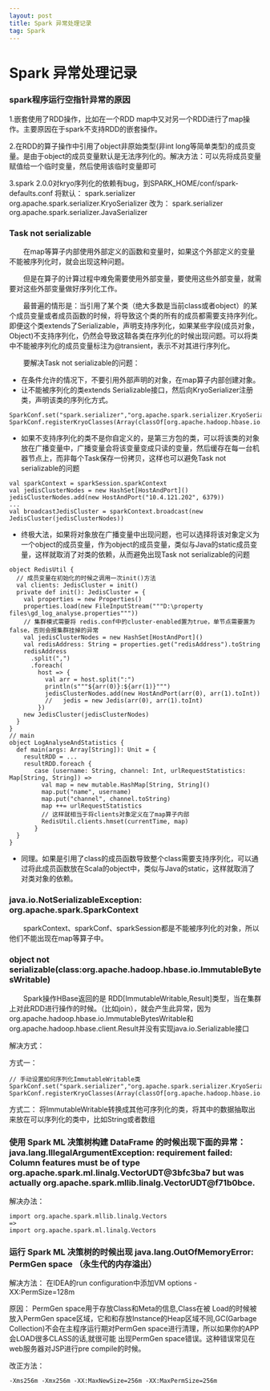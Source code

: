 ```yaml
---
layout: post
title: Spark 异常处理记录
tag: Spark
---
```


# Spark 异常处理记录
### spark程序运行空指针异常的原因
1.嵌套使用了RDD操作，比如在一个RDD map中又对另一个RDD进行了map操作。主要原因在于spark不支持RDD的嵌套操作。

2.在RDD的算子操作中引用了object非原始类型(非int long等简单类型)的成员变量。是由于object的成员变量默认是无法序列化的。解决方法：可以先将成员变量赋值给一个临时变量，然后使用该临时变量即可

3.spark 2.0.0对kryo序列化的依赖有bug，到SPARK_HOME/conf/spark-defaults.conf
将默认： spark.serializer     org.apache.spark.serializer.KryoSerializer
改为： spark.serializer 	  org.apache.spark.serializer.JavaSerializer

### Task not serializable
　　在map等算子内部使用外部定义的函数和变量时，如果这个外部定义的变量不能被序列化时，就会出现这种问题。

　　但是在算子的计算过程中难免需要使用外部变量，要使用这些外部变量，就需要对这些外部变量做好序列化工作。

　　最普遍的情形是：当引用了某个类（绝大多数是当前class或者object）的某个成员变量或者成员函数的时候，将导致这个类的所有的成员都需要支持序列化。即便这个类extends了Serializable，声明支持序列化，如果某些字段(成员对象，Object)不支持序列化，仍然会导致这鞥各类在序列化的时候出现问题。可以将类中不能被序列化的成员变量标注为@transient，表示不对其进行序列化。

　　要解决Task not serializable的问题：
* 在条件允许的情况下，不要引用外部声明的对象，在map算子内部创建对象。
* 让不能被序列化的类extends Serializable接口，然后向KryoSerializer注册类，声明该类的序列化方式。
```
SparkConf.set("spark.serializer","org.apache.spark.serializer.KryoSerializer")  
SparkConf.registerKryoClasses(Array(classOf[org.apache.hadoop.hbase.io.ImmutableBytesWritable]))
```
* 如果不支持序列化的类不是你自定义的，是第三方包的类，可以将该类的对象放在广播变量中，广播变量会将该变量变成只读的变量，然后缓存在每一台机器节点上，而非每个Task保存一份拷贝，这样也可以避免Task not serializable的问题
```
val sparkContext = sparkSession.sparkContext
val jedisClusterNodes = new HashSet[HostAndPort]()
jedisClusterNodes.add(new HostAndPort("10.4.121.202", 6379))
...
val broadcastJedisCluster = sparkContext.broadcast(new JedisCluster(jedisClusterNodes))
```
* 终极大法，如果将对象放在广播变量中出现问题，也可以选择将该对象定义为一个object的成员变量，作为object的成员变量，类似与Java的static成员变量，这样就取消了对类的依赖，从而避免出现Task not serializable的问题
```
object RedisUtil {
  // 成员变量在初始化的时候之调用一次init()方法
  val clients: JedisCluster = init()
  private def init(): JedisCluster = {
    val properties = new Properties()
    properties.load(new FileInputStream("""D:\property files\gd_log_analyse.properties"""))
    // 集群模式需要将 redis.conf中的cluster-enabled置为true，单节点需要置为false，否则会报集群挂掉的异常
    val jedisClusterNodes = new HashSet[HostAndPort]()
    val redisAddress: String = properties.get("redisAddress").toString
    redisAddress
      .split(",")
      .foreach(
        host => {
          val arr = host.split(":")
          println(s"""${arr(0)}:${arr(1)}""")
          jedisClusterNodes.add(new HostAndPort(arr(0), arr(1).toInt))
          //   jedis = new Jedis(arr(0), arr(1).toInt)
        })
    new JedisCluster(jedisClusterNodes)
  }
}
// main
object LogAnalyseAndStatistics {
  def main(args: Array[String]): Unit = {
    resultRDD = ...
    resultRDD.foreach {
       case (username: String, channel: Int, urlRequestStatistics: Map[String, String]) =>
         val map = new mutable.HashMap[String, String]()
         map.put("name", username)
         map.put("channel", channel.toString)
         map ++= urlRequestStatistics
         // 这样就相当于将clients对象定义在了map算子内部
         RedisUtil.clients.hmset(currentTime, map)
       }
  }
}
```
* 同理。如果是引用了class的成员函数导致整个class需要支持序列化，可以通过将此成员函数放在Scala的object中，类似与Java的static，这样就取消了对类对象的依赖。

### java.io.NotSerializableException: org.apache.spark.SparkContext
　　sparkContext、sparkConf、sparkSession都是不能被序列化的对象，所以他们不能出现在map等算子中。
### object not serializable(class:org.apache.hadoop.hbase.io.ImmutableBytesWritable)
　　Spark操作HBase返回的是 RDD[ImmutableWritable,Result]类型，当在集群上对此RDD进行操作的时候。（比如join），就会产生此异常，因为org.apache.hadoop.hbase.io.ImmutableBytesWritable和org.apache.hadoop.hbase.client.Result并没有实现java.io.Serializable接口

解决方式：

方式一：
```
// 手动设置如何序列化ImmutableWritable类
SparkConf.set("spark.serializer","org.apache.spark.serializer.KryoSerializer")  
SparkConf.registerKryoClasses(Array(classOf[org.apache.hadoop.hbase.io.ImmutableBytesWritable]))
```
方式二：
将ImmutableWritable转换成其他可序列化的类，将其中的数据抽取出来放在可以序列化的类中，比如String或者数组

### 使用 Spark ML 决策树构建 DataFrame 的时候出现下面的异常：java.lang.IllegalArgumentException: requirement failed: Column features must be of type org.apache.spark.ml.linalg.VectorUDT@3bfc3ba7 but was actually org.apache.spark.mllib.linalg.VectorUDT@f71b0bce.
解决办法：
```
import org.apache.spark.mllib.linalg.Vectors
=>
import org.apache.spark.ml.linalg.Vectors
```
### 运行 Spark ML 决策树的时候出现 java.lang.OutOfMemoryError: PermGen space （永生代的内存溢出）

解决方法：
在IDEA的run configuration中添加VM options  -XX:PermSize=128m

原因：
PermGen space用于存放Class和Meta的信息,Class在被 Load的时候被放入PermGen space区域，它和和存放Instance的Heap区域不同,GC(Garbage Collection)不会在主程序运行期对PermGen space进行清理，所以如果你的APP会LOAD很多CLASS的话,就很可能
出现PermGen space错误。这种错误常见在web服务器对JSP进行pre compile的时候。

改正方法：
```
-Xms256m -Xmx256m -XX:MaxNewSize=256m -XX:MaxPermSize=256m 
```

